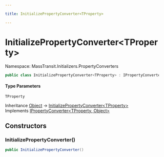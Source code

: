```yaml
---

title: InitializePropertyConverter<TProperty>

---
```


# InitializePropertyConverter\<TProperty\>

Namespace: MassTransit.Initializers.PropertyConverters

```csharp
public class InitializePropertyConverter<TProperty> : IPropertyConverter<TProperty, Object>
```

#### Type Parameters

`TProperty`<br/>

Inheritance [Object](https://learn.microsoft.com/en-us/dotnet/api/system.object) → [InitializePropertyConverter\<TProperty\>](../masstransit-initializers-propertyconverters/initializepropertyconverter-1)<br/>
Implements [IPropertyConverter\<TProperty, Object\>](../masstransit-initializers/ipropertyconverter-2)

## Constructors

### **InitializePropertyConverter()**

```csharp
public InitializePropertyConverter()
```
